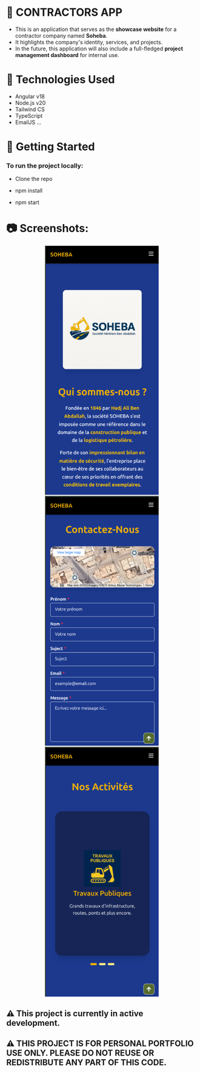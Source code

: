 # 🚧 CONTRACTORS APP

* This is an application that serves as the **showcase website** for a contractor company named **Soheba**. 
* It highlights the company's identity, services, and projects. 
* In the future, this application will also include a full-fledged **project management dashboard** for internal use.

# 🔧 Technologies Used

- Angular  v18
- Node.js v20
- Tailwind CS
- TypeScript
- EmailJS ...

# 🚀 Getting Started

### To run the project locally:

- Clone the repo

- npm install

- npm start

# 📷 Screenshots:

<p align="center">
  <img src="src/assets/app_screenshot_1.png" width="300" />
  <img src="src/assets/app_screenshot_2.png" width="300" />
  <img src="src/assets/app_screenshot_3.png" width="300" />
</p>


## ⚠️ This project is currently in active development.

## ⚠️ THIS PROJECT IS FOR PERSONAL PORTFOLIO USE ONLY. PLEASE DO NOT REUSE OR REDISTRIBUTE ANY PART OF THIS CODE.

